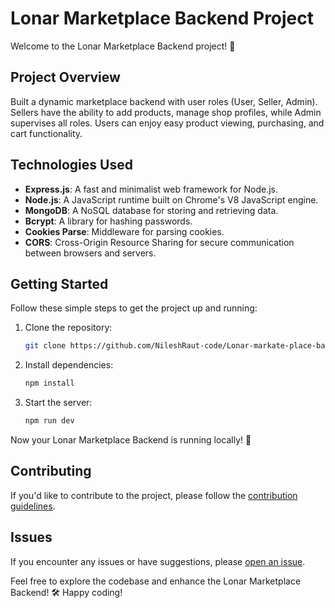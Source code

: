 
# Lonar Marketplace Backend Project

Welcome to the Lonar Marketplace Backend project! 🚀

## Project Overview

Built a dynamic marketplace backend with user roles (User, Seller, Admin). Sellers have the ability to add products, manage shop profiles, while Admin supervises all roles. Users can enjoy easy product viewing, purchasing, and cart functionality.

## Technologies Used

- **Express.js**: A fast and minimalist web framework for Node.js.
- **Node.js**: A JavaScript runtime built on Chrome's V8 JavaScript engine.
- **MongoDB**: A NoSQL database for storing and retrieving data.
- **Bcrypt**: A library for hashing passwords.
- **Cookies Parse**: Middleware for parsing cookies.
- **CORS**: Cross-Origin Resource Sharing for secure communication between browsers and servers.

## Getting Started

Follow these simple steps to get the project up and running:

1. Clone the repository:

   ```bash
   git clone https://github.com/NileshRaut-code/Lonar-markate-place-backend.git
   ```

2. Install dependencies:

   ```bash
   npm install
   ```

3. Start the server:

   ```bash
   npm run dev
   ```

Now your Lonar Marketplace Backend is running locally! 🎉

## Contributing

If you'd like to contribute to the project, please follow the [contribution guidelines](CONTRIBUTING.md).

## Issues

If you encounter any issues or have suggestions, please [open an issue](https://github.com/NileshRaut-code/Lonar-markate-place-backend/issues).



Feel free to explore the codebase and enhance the Lonar Marketplace Backend! 🛠️ Happy coding!
